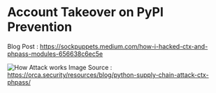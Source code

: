 # Account Takeover on PyPI Prevention

Blog Post : https://sockpuppets.medium.com/how-i-hacked-ctx-and-phpass-modules-656638c6ec5e

![How Attack works](https://m7a3i4k5.rocketcdn.me/wp-content/uploads/2022/06/Blog-screenshot_Supply-Chain-Attack_pypi-diagram-1.png)
Image Source : https://orca.security/resources/blog/python-supply-chain-attack-ctx-phpass/
